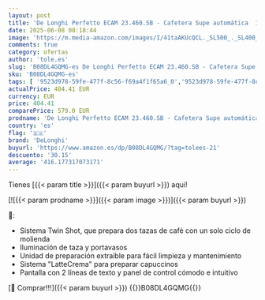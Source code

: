 ```yaml
---
layout: post
title: 'De Longhi Perfetto ECAM 23.460.SB - Cafetera Supe automática  15 bares de presión  sistema cappuccino automático  depósito de agua extraíble 1.8 L  panel LCD  limpieza automática  Plata/Negro'
date: 2025-06-08 08:18:44
image: 'https://m.media-amazon.com/images/I/41taAKUcQCL._SL500_._SL400_.jpg'
comments: true
category: ofertas
author: 'tole.es'
slug: 'B08DL4GQMG-es De Longhi Perfetto ECAM 23.460.SB - Cafetera Supe...'
sku: 'B08DL4GQMG-es'
tags: [ '9523d978-59fe-477f-8c56-f69a4f1f65a6_0','9523d978-59fe-477f-8c56-f69a4f1f65a6_3301','9523d978-59fe-477f-8c56-f69a4f1f65a6_5601','9523d978-59fe-477f-8c56-f69a4f1f65a6_6201','9523d978-59fe-477f-8c56-f69a4f1f65a6_6801','9523d978-59fe-477f-8c56-f69a4f1f65a6_701','9523d978-59fe-477f-8c56-f69a4f1f65a6_9101','Arborist Merchandising Root','CML-Kitchen','Cafeteras automáticas','Hogar y cocina','Kitchen All','Los favoritos de nuestros clientes Social: Hogar y cocina','Los favoritos de nuestros clientes Social: Hogar y cocina líneas duras','Los favoritos de nuestros clientes: Hogar y cocina','Major Appliances','Máquinas cafeteras','New Arrivals Social: Home and Kitchen','Self Service','Special Features Stores','Top Brands Kitchen Appliances','Top Brands Kitchen Selection','Utensilios para café y té','cafetera','delonghi','top brands_home_and_kitchen','🇪🇸', ]
actualPrice: 404.41 EUR
currency: EUR
price: 404.41
comparePrice: 579.0 EUR
prodname: 'De Longhi Perfetto ECAM 23.460.SB - Cafetera Supe automática  15 bares de presión  sistema cappuccino automático  depósito de agua extraíble 1.8 L  panel LCD  limpieza automática  Plata/Negro'
country: 'es'
flag: '🇪🇸'
brand: 'DeLonghi'
buyurl: 'https://www.amazon.es/dp/B08DL4GQMG/?tag=tolees-21'
descuento: '30.15'
average: '416.177317073171'
---
```


Tienes [{{< param title >}}]({{< param buyurl >}}) aqui!

[![{{< param prodname >}}]({{< param image >}})]({{< param buyurl >}})

🔎:

- Sistema Twin Shot, que prepara dos tazas de café con un solo ciclo de molienda
- Iluminación de taza y portavasos
- Unidad de preparación extraíble para fácil limpieza y mantenimiento
- Sistema "LatteCrema" para preparar capuccinos
- Pantalla con 2 líneas de texto y panel de control cómodo e intuitivo

[🛒 Comprar!!!]({{< param buyurl >}})
{{<world>}}B08DL4GQMG{{</world>}}
